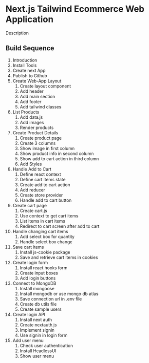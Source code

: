 # Next.js Tailwind Ecommerce Web Application

Description 

## Build Sequence

 1. Introduction
 2. Install Tools
 3. Create next App
 4. Publish to Github
 5. Create Web-App Layout
    1. Create layout component 
    2. Add header
    3. Add main section 
    4. Add footer 
    5. Add tailwind classes
 6. List Products
    1. Add data.js
    2. Add images
    3. Render products
 7. Create Product Details
    1. Create product page
    2. Create 3 columns
    3. Show image in first column
    4. Show product info in second column
    5. Show add to cart action in third column
    6. Add Styles
 8. Handle Add to Cart
    1. Define react context
    2. Define cart items state
    3. Create add to cart action
    4. Add reducer
    5. Create store provider
    6. Handle add to cart button
 9. Create cart page
    1. Create cart.js
    2. Use context to get cart items
    3. List items in cart items
    4. Redirect to cart screen after add to cart
10. Handle changing cart items
    1. Add select box for quantity
    2. Handle select box change
11. Save cart items
    1. Install js-cookie package
    2. Save and retrieve cart items in cookies
12. Create login form
    1. Install react hooks form
    2. Create input boxes
    3. Add login buttons
13. Connect to MongoDB
    1. Install mongoose
    2. Install mongodb or use mongo db atlas 
    3. Save connection url in .env file
    4. Create db utils file
    5. Create sample users
14. Create login API
    1. Install next auth
    2. Create nextauth.js
    3. Implement signin
    4. Use signin in login form
15. Add user menu
    1. Check user authentication
    2. Install HeadlessUI
    3. Show user menu    
    
    
